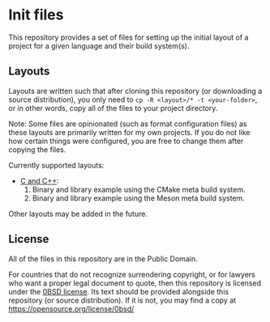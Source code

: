 # Init files

This repository provides a set of files for setting up the initial layout of a
project for a given language and their build system(s).

## Layouts

Layouts are written such that after cloning this repository (or downloading a
source distribution), you only need to `cp -R <layout>/* -t <your-folder>`, or
in other words, copy all of the files to your project directory.

Note: Some files are opinionated (such as format configuration files) as these
layouts are primarily written for my own projects. If you do not like how
certain things were configured, you are free to change them after copying the
files.

Currently supported layouts:

- [C and C++](c_cpp/README.md):
   1. Binary and library example using the CMake meta build system.
   2. Binary and library example using the Meson meta build system.

Other layouts may be added in the future.

## License

All of the files in this repository are in the Public Domain.

For countries that do not recognize surrendering copyright, or for lawyers who
want a proper legal document to quote, then this repository is licensed under
the [0BSD license](LICENSE). Its text should be provided alongside this
repository (or source distribution). If it is not, you may find a copy at
https://opensource.org/license/0bsd/
